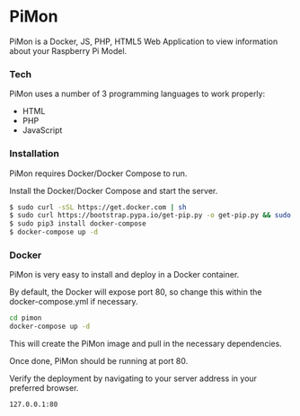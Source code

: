 # PiMon

PiMon is a Docker, JS, PHP, HTML5 Web Application to view information about your Raspberry Pi Model.

### Tech

PiMon uses a number of 3 programming languages to work properly:

* HTML
* PHP
* JavaScript

### Installation

PiMon requires Docker/Docker Compose to run.

Install the Docker/Docker Compose and start the server.

```sh
$ sudo curl -sSL https://get.docker.com | sh
$ sudo curl https://bootstrap.pypa.io/get-pip.py -o get-pip.py && sudo python3 get-pip.py
$ sudo pip3 install docker-compose
$ docker-compose up -d
```

### Docker
PiMon is very easy to install and deploy in a Docker container.

By default, the Docker will expose port 80, so change this within the docker-compose.yml if necessary.

```sh
cd pimon
docker-compose up -d
```
This will create the PiMon image and pull in the necessary dependencies.

Once done, PiMon should be running at port 80.

Verify the deployment by navigating to your server address in your preferred browser.

```sh
127.0.0.1:80
```


